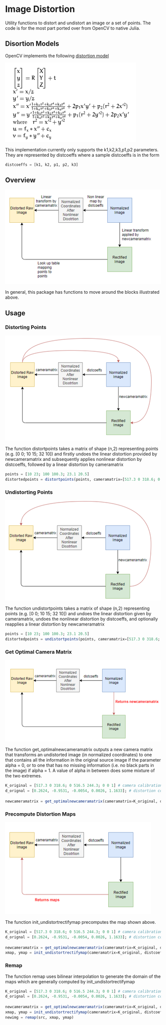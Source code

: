 # Image Distortion

Utility functions to distort and undistort an image or a set of points. The code is for the most part ported over from OpenCV to native Julia.

## Disortion Models

OpenCV implements the following [distortion model](https://docs.opencv.org/2.4/modules/calib3d/doc/camera_calibration_and_3d_reconstruction.html)

![Distortion Equations](https://github.com/jc211/ImageDistortion.jl/blob/master/img/distortionmodel.PNG "OpenCV distortion formulas")

This implementation currently only supports the k1,k2,k3,p1,p2 parameters. They are represented by distcoeffs where a sample distcoeffs is in the form

```julia
distcoeffs = [k1, k2, p1, p2, k3]
```

## Overview

![Overview](https://github.com/jc211/ImageDistortion.jl/blob/master/img/overview.PNG "Overview")

In general, this package has functions to move around the blocks illustrated above. 

## Usage

### Distorting Points

![](https://github.com/jc211/ImageDistortion.jl/blob/master/img/distortpoints.PNG "Distortion")

The function distortpoints takes a matrix of shape (n,2) representing points (e.g. [0 0; 10 15; 32 10]) and firstly undoes the linear distortion provided by newcameramatrix and subsequently applies nonlinear distortion by distcoeffs, followed by a linear distortion by cameramatrix

```julia
points = [10 23; 100 100.3; 23.1 20.5]
distortedpoints = distortpoints(points, cameramatrix=[517.3 0 318.6; 0 516.5 244.3; 0 0 1], distcoeffs=[0.2624, -0.9531, -0.0054, 0.0026, 1.1633], cameramatrix=[517.3 0 318.6; 0 516.5 244.3; 0 0 1])
```

### Undistorting Points

![](https://github.com/jc211/ImageDistortion.jl/blob/master/img/undistortpoints.PNG "Undistort Points")

The function undistortpoints takes a matrix of shape (n,2) representing points (e.g. [0 0; 10 15; 32 10]) and undoes the linear distortion given by cameramatrix, undoes the nonlinear distortion by distcoeffs, and optionally reapplies a linear distortion by newcameramatrix

```julia
points = [10 23; 100 100.3; 23.1 20.5]
distortedpoints = undistortpoints(points, cameramatrix=[517.3 0 318.6; 0 516.5 244.3; 0 0 1], distcoeffs=[0.2624, -0.9531, -0.0054, 0.0026, 1.1633])
```

### Get Optimal Camera Matrix

![](https://github.com/jc211/ImageDistortion.jl/blob/master/img/optimalcameramatrix.PNG "Optimal Camera Matrix")

The function get_optimalnewcameramatrix outputs a new camera matrix that transforms an undistorted image (in normalized coordinates) to one that contains all the information in the original source image if the parameter alpha = 0, or to one that has no missing information (i.e. no black parts in the image) if alpha = 1. A value of alpha in between does some mixture of the two extremes.

```julia
K_original = [517.3 0 318.6; 0 516.5 244.3; 0 0 1] # camera calibration of raw image
d_orignal = [0.2624, -0.9531, -0.0054, 0.0026, 1.1633]; # distortion coefficients of raw image

newcameramatrix = get_optimalnewcameramatrix(cameramatrix=K_original, distcoeffs=d_orignal, imgsize=(640,480), alpha=0, newimgsize=(640,480))
```

### Precompute Distortion Maps

![](https://github.com/jc211/ImageDistortion.jl/blob/master/img/undistortrectifymap.PNG "Optimal Camera Matrix")

The function init_undistortrectifymap precomputes the map shown above.

```julia
K_original = [517.3 0 318.6; 0 516.5 244.3; 0 0 1] # camera calibration of raw image
d_orignal = [0.2624, -0.9531, -0.0054, 0.0026, 1.1633]; # distortion coefficients of raw image

newcameramatrix = get_optimalnewcameramatrix(cameramatrix=K_original, distcoeffs=d_orignal, imgsize=(640,480), alpha=0, newimgsize=(640,480))
xmap, ymap = init_undistortrectifymap(cameramatrix=K_original, distcoeffs=d_orignal, newcameramatrix=newcameramatrix, imgsize=(640,480))

```

### Remap

The function remap uses bilinear interpolation to generate the domain of the maps which are generally computed by init_undistortrectifymap

```julia
K_original = [517.3 0 318.6; 0 516.5 244.3; 0 0 1] # camera calibration of raw image
d_orignal = [0.2624, -0.9531, -0.0054, 0.0026, 1.1633]; # distortion coefficients of raw image

newcameramatrix = get_optimalnewcameramatrix(cameramatrix=K_original, distcoeffs=d_orignal, imgsize=(640,480), alpha=0, newimgsize=(640,480))
xmap, ymap = init_undistortrectifymap(cameramatrix=K_original, distcoeffs=d_orignal, newcameramatrix=newcameramatrix, imgsize=(640,480))
newimg = remap(src, xmap, ymap)
```